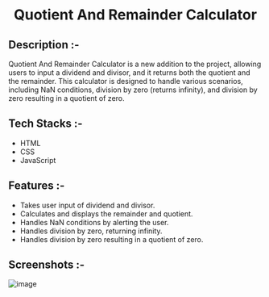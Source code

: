 # <p align="center">Quotient And Remainder Calculator</p>

## Description :-

Quotient And Remainder Calculator is a new addition to the project, allowing users to input a dividend and divisor, and it returns both the quotient and the remainder. This calculator is designed to handle various scenarios, including NaN conditions, division by zero (returns infinity), and division by zero resulting in a quotient of zero.

## Tech Stacks :-

- HTML
- CSS
- JavaScript

## Features :-

- Takes user input of dividend and divisor.
- Calculates and displays the remainder and quotient.
- Handles NaN conditions by alerting the user.
- Handles division by zero, returning infinity.
- Handles division by zero resulting in a quotient of zero.

## Screenshots :-

![image](https://github.com/Rakesh9100/CalcDiverse/assets/73993775/2bb21cb6-e9ec-48a4-98e8-0f9f39284a81)
